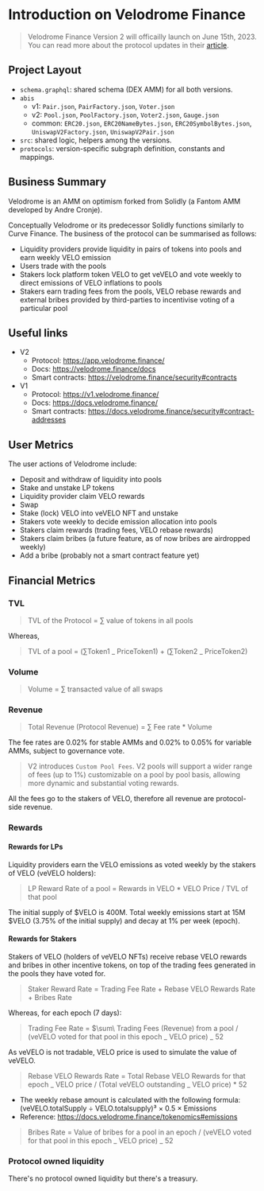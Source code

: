 # Introduction on Velodrome Finance

> Velodrome Finance Version 2 will officailly launch on June 15th, 2023. You can read more about the protocol updates in their [article](https://medium.com/@VelodromeFi/velodrome-v2-a-new-era-1bd84509fa23). <br/>

## Project Layout

- `schema.graphql`: shared schema (DEX AMM) for all both versions.
- `abis`
  - v1: `Pair.json`, `PairFactory.json`, `Voter.json`
  - v2: `Pool.json`, `PoolFactory.json`, `Voter2.json`, `Gauge.json`
  - common: `ERC20.json`, `ERC20NameBytes.json`, `ERC20SymbolBytes.json`, `UniswapV2Factory.json`, `UniswapV2Pair.json`
- `src`: shared logic, helpers among the versions.
- `protocols`: version-specific subgraph definition, constants and mappings.

## Business Summary

Velodrome is an AMM on optimism forked from Solidly (a Fantom AMM developed by Andre Cronje).

Conceptually Velodrome or its predecessor Solidly functions similarly to Curve Finance. The business of the protocol can be summarised as follows:

- Liquidity providers provide liquidity in pairs of tokens into pools and earn weekly VELO emission
- Users trade with the pools
- Stakers lock platform token VELO to get veVELO and vote weekly to direct emissions of VELO inflations to pools
- Stakers earn trading fees from the pools, VELO rebase rewards and external bribes provided by third-parties to incentivise voting of a particular pool

## Useful links

- V2
  - Protocol: https://app.velodrome.finance/
  - Docs: https://velodrome.finance/docs
  - Smart contracts: https://velodrome.finance/security#contracts
- V1
  - Protocol: https://v1.velodrome.finance/
  - Docs: https://docs.velodrome.finance/
  - Smart contracts: https://docs.velodrome.finance/security#contract-addresses

## User Metrics

The user actions of Velodrome include:

- Deposit and withdraw of liquidity into pools
- Stake and unstake LP tokens
- Liquidity provider claim VELO rewards
- Swap
- Stake (lock) VELO into veVELO NFT and unstake
- Stakers vote weekly to decide emission allocation into pools
- Stakers claim rewards (trading fees, VELO rebase rewards)
- Stakers claim bribes (a future feature, as of now bribes are airdropped weekly)
- Add a bribe (probably not a smart contract feature yet)

## Financial Metrics

### TVL

> TVL of the Protocol = $\sum$ value of tokens in all pools

Whereas,

> TVL of a pool = ($\sum$Token1 _ PriceToken1) + ($\sum$Token2 _ PriceToken2)

### Volume

> Volume = $\sum$ transacted value of all swaps

### Revenue

> Total Revenue (Protocol Revenue) = $\sum$ Fee rate \* Volume

The fee rates are 0.02% for stable AMMs and 0.02% to 0.05% for variable AMMs, subject to governance vote.

> V2 introduces `Custom Pool Fees`.
> V2 pools will support a wider range of fees (up to 1%) customizable on a pool by pool basis, allowing more dynamic and substantial voting rewards.

All the fees go to the stakers of VELO, therefore all revenue are protocol-side revenue.

### Rewards

#### Rewards for LPs

Liquidity providers earn the VELO emissions as voted weekly by the stakers of VELO (veVELO holders):

> LP Reward Rate of a pool = Rewards in VELO \* VELO Price / TVL of that pool

The initial supply of $VELO is 400M. Total weekly emissions start at 15M $VELO (3.75% of the initial supply) and decay at 1% per week (epoch).

#### Rewards for Stakers

Stakers of VELO (holders of veVELO NFTs) receive rebase VELO rewards and bribes in other incentive tokens, on top of the trading fees generated in the pools they have voted for.

> Staker Reward Rate = Trading Fee Rate + Rebase VELO Rewards Rate + Bribes Rate

Whereas, for each epoch (7 days):

> Trading Fee Rate = $\sum\ Trading Fees (Revenue) from a pool / (veVELO voted for that pool in this epoch _ VELO price) _ 52

As veVELO is not tradable, VELO price is used to simulate the value of veVELO.

> Rebase VELO Rewards Rate = Total Rebase VELO Rewards for that epoch _ VELO price / (Total veVELO outstanding _ VELO price) \* 52

- The weekly rebase amount is calculated with the following formula:
  (veVELO.totalSupply ÷ VELO.totalsupply)³ × 0.5 × Emissions
- Reference: https://docs.velodrome.finance/tokenomics#emissions

> Bribes Rate = Value of bribes for a pool in an epoch / (veVELO voted for that pool in this epoch _ VELO price) _ 52

### Protocol owned liquidity

There's no protocol owned liquidity but there's a treasury.
